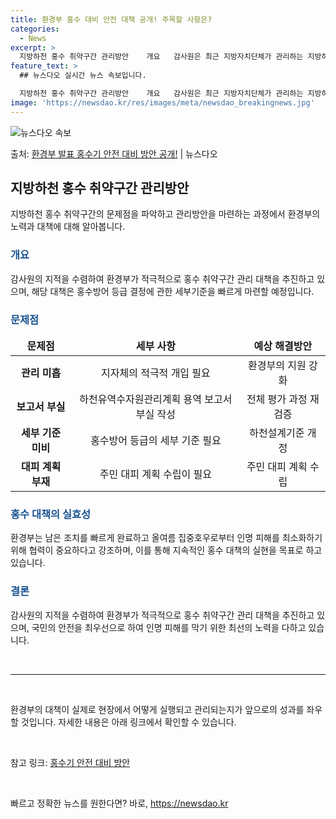 ```yaml
---
title: 환경부 홍수 대비 안전 대책 공개! 주목할 사항은?
categories:
  - News
excerpt: >
  지방하천 홍수 취약구간 관리방안    개요   감사원은 최근 지방자치단체가 관리하는 지방하천에서 홍수 취약구…
feature_text: >
  ## 뉴스다오 실시간 뉴스 속보입니다.

  지방하천 홍수 취약구간 관리방안    개요   감사원은 최근 지방자치단체가 관리하는 지방하천에서 홍수 취약구…
image: 'https://newsdao.kr/res/images/meta/newsdao_breakingnews.jpg'
---
```


![뉴스다오 속보](https://newsdao.kr/res/images/meta/newsdao_breakingnews.jpg)

<p>출처: <a href="https://newsdao.kr/4307" rel="dofollow">환경부 발표 홍수기 안전 대비 방안 공개!</a> | 뉴스다오</p>

<h2 data-ke-size="size26">지방하천 홍수 취약구간 관리방안</h2>
<p data-ke-size="size16">지방하천 홍수 취약구간의 문제점을 파악하고 관리방안을 마련하는 과정에서 환경부의 노력과 대책에 대해 알아봅니다.</p>

<h3><b><span style="color: #1a5490;">개요</span></b></h3>
<p data-ke-size="size16">감사원의 지적을 수렴하여 환경부가 적극적으로 홍수 취약구간 관리 대책을 추진하고 있으며, 해당 대책은 홍수방어 등급 결정에 관한 세부기준을 빠르게 마련할 예정입니다.</p>

<h3><b><span style="color: #1a5490;">문제점</span></b></h3>
<table>
<thead>
<tr>
<td style="text-align: center; height: 17px;"><b>문제점</b></td>
<td style="text-align: center; height: 17px;"><b>세부 사항</b></td>
<td style="text-align: center; height: 17px;"><b>예상 해결방안</b></td>
</tr>
</thead>
<tbody>
<tr>
<td style="text-align: center; height: 17px;"><b>관리 미흡</b></td>
<td style="text-align: center; height: 17px;">지자체의 적극적 개입 필요</td>
<td style="text-align: center; height: 17px;">환경부의 지원 강화</td>
</tr>
<tr>
<td style="text-align: center; height: 17px;"><b>보고서 부실</b></td>
<td style="text-align: center; height: 17px;">하천유역수자원관리계획 용역 보고서 부실 작성</td>
<td style="text-align: center; height: 17px;">전체 평가 과정 재검증</td>
</tr>
<tr>
<td style="text-align: center; height: 17px;"><b>세부 기준 미비</b></td>
<td style="text-align: center; height: 17px;">홍수방어 등급의 세부 기준 필요</td>
<td style="text-align: center; height: 17px;">하천설계기준 개정</td>
</tr>
<tr>
<td style="text-align: center; height: 17px;"><b>대피 계획 부재</b></td>
<td style="text-align: center; height: 17px;">주민 대피 계획 수립이 필요</td>
<td style="text-align: center; height: 17px;">주민 대피 계획 수립</td>
</tr>
</tbody>
</table>

<h3><b><span style="color: #1a5490;">홍수 대책의 실효성</span></b></h3>
<p data-ke-size="size16">환경부는 남은 조치를 빠르게 완료하고 올여름 집중호우로부터 인명 피해를 최소화하기 위해 협력이 중요하다고 강조하며, 이를 통해 지속적인 홍수 대책의 실현을 목표로 하고 있습니다.</p>

<h3><b><span style="color: #1a5490;">결론</span></b></h3>
<p data-ke-size="size16">감사원의 지적을 수렴하여 환경부가 적극적으로 홍수 취약구간 관리 대책을 추진하고 있으며, 국민의 안전을 최우선으로 하여 인명 피해를 막기 위한 최선의 노력을 다하고 있습니다.</p>

<p data-ke-size="size16">&nbsp;</p>
<hr>
<p data-ke-size="size16">&nbsp;</p>

<p data-ke-size="size16">환경부의 대책이 실제로 현장에서 어떻게 실행되고 관리되는지가 앞으로의 성과를 좌우할 것입니다. 자세한 내용은 아래 링크에서 확인할 수 있습니다.</p>

<p data-ke-size="size16">&nbsp;</p>

<p data-ke-size="size16">참고 링크: <a href="https://newsdao.kr/4307">홍수기 안전 대비 방안</a></p>
<p data-ke-size="size16">&nbsp;</p> 

빠르고 정확한 뉴스를 원한다면? 바로, <a href="https://newsdao.kr" rel="dofollow">https://newsdao.kr</a>


